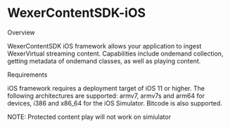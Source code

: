 # WexerContentSDK-iOS

Overview

WexerContentSDK iOS framework allows your application to ingest WexerVirtual streaming content. Capabilities include ondemand collection, getting metadata of ondemand classes, as well as playing content.


Requirements

iOS framework requires a deployment target of iOS 11 or higher. The following architectures are supported: armv7, armv7s and arm64 for devices, i386 and x86_64 for the iOS Simulator. Bitcode is also supported.

NOTE: Protected content play will not work on simiulator

